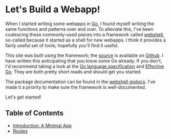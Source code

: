 # Let's Build a Webapp!

When I started writing some webapps in [Go](http://golang.org), I found
myself writing the same functions and patterns over and over. To alleviate
this, I've been coalescing these commonly-used pieces into a framework
called [webshell](http://gokyle.github.com/webshell/), so-called because
it started as a shell for new webapps. I think it provides a fairly useful
set of tools; hopefully you'll find it useful.

This site was built using the framework; the [source](http://github.com/gokyle/webshell_tutorial)
is available on [Github](https://www.github.com). I have written this
anticipating that you know some Go already. If you don't, I'd recommend taking
a look at the [Go language specification](http://golang.org/ref/spec) and
[Effective Go](http://golang.org/doc/effective_go/html). They are both pretty
short reads and should get you started.

The package documentation can be found in the
[webshell godocs](http://gopkgdoc.appspot.com/github.com/gokyle/webshell). I've
made it a priority to make sure the framework is well-documented.

Let's get started!

## Table of Contents

* [Introduction: A Minimal App](/intro.html)
* [Routes](/routes.html)

